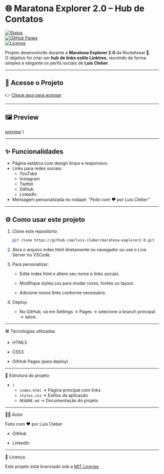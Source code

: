 # 🌐 Maratona Explorer 2.0 – Hub de Contatos

[![Status](https://img.shields.io/badge/status-online-brightgreen)](https://luis-cleber.github.io/maratona-explorer2.0/)  
[![GitHub Pages](https://img.shields.io/badge/deploy-GitHub%20Pages-blue)](https://luis-cleber.github.io/maratona-explorer2.0/)  
[![License](https://img.shields.io/badge/license-MIT-lightgrey)](LICENSE)

Projeto desenvolvido durante a **Maratona Explorer 2.0** da Rocketseat 🚀.  
O objetivo foi criar um **hub de links estilo Linktree**, reunindo de forma simples e elegante os perfis sociais de **Luis Cleber**.

---

## 🔗 Acesse o Projeto

👉 [Clique aqui para acessar](https://luis-cleber.github.io/maratona-explorer2.0/)

---

## 🖼️ Preview

[preview](./assets/preview.png)`)

---

## ✨ Funcionalidades

- Página estática com design limpo e responsivo.  
- Links para redes sociais:  
  - YouTube  
  - Instagram  
  - Twitter  
  - GitHub  
  - LinkedIn  
- Mensagem personalizada no rodapé: *“Feito com ❤️ por Luis Cleber”*  

---

## ⚙️ Como usar este projeto

1. Clone este repositório:
   ```bash
   git clone https://github.com/luis-cleber/maratona-explorer2.0.git

2. Abra o arquivo index.html diretamente no navegador ou use o Live Server no VSCode.

3. Para personalizar:
  
    - Edite index.html e altere seu nome e links sociais.
  
    - Modifique styles.css para mudar cores, fontes ou layout.
  
    - Adicione novos links conforme necessário.

4. Deploy:

   - No GitHub, vá em Settings → Pages → selecione a branch principal → salve.
---
🛠️ Tecnologias utilizadas

- HTML5

- CSS3

- GitHub Pages (para deploy)   
---
📂 Estrutura do projeto

- `/`
  - `index.html` → Página principal com links  
  - `styles.css` → Estilos da aplicação  
  - `README.md` → Documentação do projeto  

---

👨‍💻 Autor

Feito com ❤️ por Luis Cleber

- GitHub

- LinkedIn
---
📜 Licença

 Este projeto está licenciado sob a [MIT License](https://github.com/Luis-Cleber/maratona-explorer2.0/blob/main/LICENSE)
